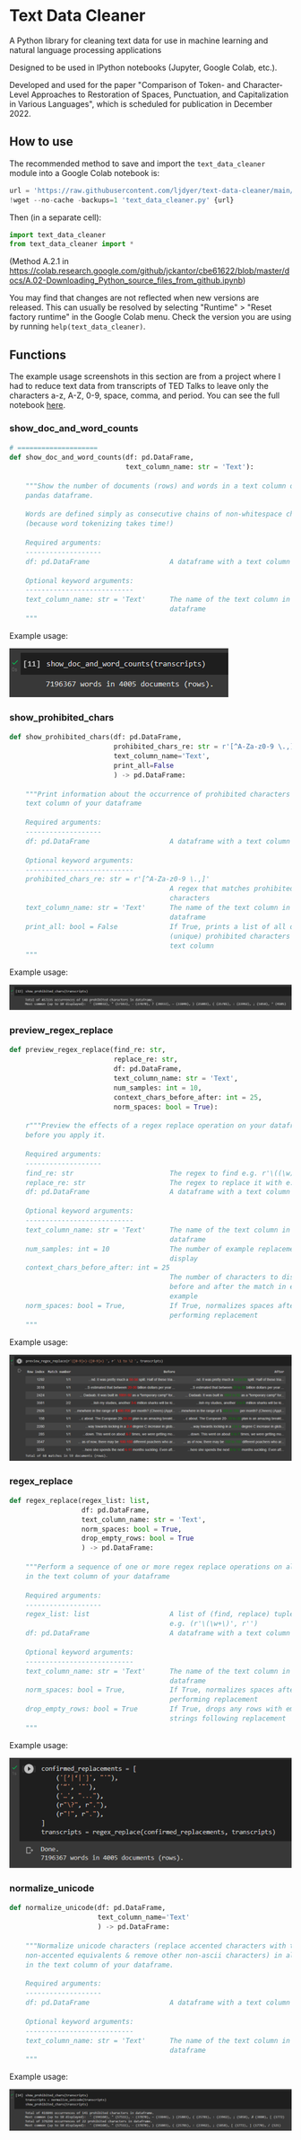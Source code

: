 # Text Data Cleaner

A Python library for cleaning text data for use in machine learning and natural language processing applications

Designed to be used in IPython notebooks (Jupyter, Google Colab, etc.).

Developed and used for the paper "Comparison of Token- and Character-Level Approaches to Restoration of Spaces, Punctuation, and Capitalization in Various Languages", which is scheduled for publication in December 2022.

## How to use

The recommended method to save and import the `text_data_cleaner` module into a Google Colab notebook is:

```python
url = 'https://raw.githubusercontent.com/ljdyer/text-data-cleaner/main/text_data_cleaner.py'
!wget --no-cache -backups=1 'text_data_cleaner.py' {url}
```

Then (in a separate cell):

```python
import text_data_cleaner
from text_data_cleaner import *
```

(Method A.2.1 in https://colab.research.google.com/github/jckantor/cbe61622/blob/master/docs/A.02-Downloading_Python_source_files_from_github.ipynb)

You may find that changes are not reflected when new versions are released. This can usually be resolved by selecting "Runtime" > "Reset factory runtime" in the Google Colab menu. Check the version you are using by running `help(text_data_cleaner)`.

## Functions

The example usage screenshots in this section are from a project where I had to reduce text data from transcripts of TED Talks to leave only the characters a-z, A-Z, 0-9, space, comma, and period. You can see the full notebook [here](clean_ted_talks.ipynb).

### show_doc_and_word_counts

```python
# ====================
def show_doc_and_word_counts(df: pd.DataFrame,
                             text_column_name: str = 'Text'):

    """Show the number of documents (rows) and words in a text column of a
    pandas dataframe.

    Words are defined simply as consecutive chains of non-whitespace characters
    (because word tokenizing takes time!)

    Required arguments:
    -------------------
    df: pd.DataFrame                    A dataframe with a text column

    Optional keyword arguments:
    ---------------------------
    text_column_name: str = 'Text'      The name of the text column in the
                                        dataframe
    """
```

Example usage: 

<img src="readme-img/show_word_and_doc_counts.PNG"></img>

### show_prohibited_chars

```python
def show_prohibited_chars(df: pd.DataFrame,
                          prohibited_chars_re: str = r'[^A-Za-z0-9 \.,]',
                          text_column_name='Text',
                          print_all=False
                          ) -> pd.DataFrame:

    """Print information about the occurrence of prohibited characters in the
    text column of your dataframe

    Required arguments:
    -------------------
    df: pd.DataFrame                    A dataframe with a text column

    Optional keyword arguments:
    ---------------------------
    prohibited_chars_re: str = r'[^A-Za-z0-9 \.,]'
                                        A regex that matches prohibited
                                        characters
    text_column_name: str = 'Text'      The name of the text column in the
                                        dataframe
    print_all: bool = False             If True, prints a list of all of the
                                        (unique) prohibited characters in the
                                        text column
    """
```

Example usage: 

<img src="readme-img/show_prohibited_chars.PNG"></img>

### preview_regex_replace

```python
def preview_regex_replace(find_re: str,
                          replace_re: str,
                          df: pd.DataFrame,
                          text_column_name: str = 'Text',
                          num_samples: int = 10,
                          context_chars_before_after: int = 25,
                          norm_spaces: bool = True):

    r"""Preview the effects of a regex replace operation on your dataframe
    before you apply it.

    Required arguments:
    -------------------
    find_re: str                        The regex to find e.g. r'\((\w)\)'
    replace_re: str                     The regex to replace it with e.g. r'\1'
    df: pd.DataFrame                    A dataframe with a text column

    Optional keyword arguments:
    ---------------------------
    text_column_name: str = 'Text'      The name of the text column in the
                                        dataframe
    num_samples: int = 10               The number of example replacements to
                                        display
    context_chars_before_after: int = 25
                                        The number of characters to display
                                        before and after the match in each
                                        example
    norm_spaces: bool = True,           If True, normalizes spaces after
                                        performing replacement
    """
```

Example usage:

<img src="readme-img/preview_regex_replace.PNG"></img>

### regex_replace

```python
def regex_replace(regex_list: list,
                  df: pd.DataFrame,
                  text_column_name: str = 'Text',
                  norm_spaces: bool = True,
                  drop_empty_rows: bool = True
                  ) -> pd.DataFrame:

    """Perform a sequence of one or more regex replace operations on all cells
    in the text column of your dataframe

    Required arguments:
    -------------------
    regex_list: list                    A list of (find, replace) tuples
                                        e.g. (r'\(\w+\)', r'')
    df: pd.DataFrame                    A dataframe with a text column

    Optional keyword arguments:
    ---------------------------
    text_column_name: str = 'Text'      The name of the text column in the
                                        dataframe
    norm_spaces: bool = True,           If True, normalizes spaces after
                                        performing replacement
    drop_empty_rows: bool = True        If True, drops any rows with empty
                                        strings following replacement
    """
```

Example usage:

<img src="readme-img/regex_replace.PNG"></img>

### normalize_unicode

```python
def normalize_unicode(df: pd.DataFrame,
                      text_column_name='Text'
                      ) -> pd.DataFrame:

    """Normalize unicode characters (replace accented characters with their
    non-accented equivalents & remove other non-ascii characters) in all cells
    in the text column of your dataframe.

    Required arguments:
    -------------------
    df: pd.DataFrame                    A dataframe with a text column

    Optional keyword arguments:
    ---------------------------
    text_column_name: str = 'Text'      The name of the text column in the
                                        dataframe
    """
```

Example usage:

<img src="readme-img/normalize_unicode.PNG"></img>

